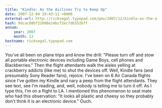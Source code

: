 ```yaml
---
title: "Kindle: As the Airlines Try to Keep Up"
date: 2007-12-04 19:43:11 +0000
external-url: http://ricksegal.typepad.com/pmv/2007/12/kindle-as-the-a.html
hash: 9dcac88bf22608e14bcf2ec7db352bff
annum:
    year: 2007
    month: 12
hostname: ricksegal.typepad.com
---
```


You've all been on plane trips and know the drill:
  "Please turn off and stow all portable electronic devices including Game Boys, cell phones and Blackberries."
 Then the flight attendants walk the aisles yelling at crackberry addicts (like me) to shut the devices off. Well, Kindle fans (and presumably Sony Reader fans), rejoice. I've been on 6 Air Canada flights since I've gotten my Kindle and nary a peep from the flight attendants. They see text, see I'm reading, and, well, nobody is telling me to turn it off.
 As I type this, I'm on a flight to LA. I mentioned this phenomenon to seat mate who had this observation:
  "It looks all plastic and cheesy so they probably don't think it is an electronic device."
 Ouch.
